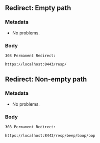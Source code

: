 ## Redirect: Empty path

### Metadata

* No problems.

### Body

```
308 Permanent Redirect:

https://localhost:8443/resp/
```

## Redirect: Non-empty path

### Metadata

* No problems.

### Body

```
308 Permanent Redirect:

https://localhost:8443/resp/beep/boop/bop
```
